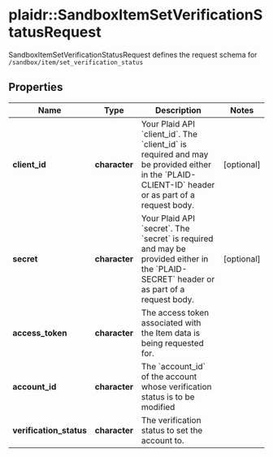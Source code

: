 # plaidr::SandboxItemSetVerificationStatusRequest

SandboxItemSetVerificationStatusRequest defines the request schema for `/sandbox/item/set_verification_status`

## Properties
Name | Type | Description | Notes
------------ | ------------- | ------------- | -------------
**client_id** | **character** | Your Plaid API &#x60;client_id&#x60;. The &#x60;client_id&#x60; is required and may be provided either in the &#x60;PLAID-CLIENT-ID&#x60; header or as part of a request body. | [optional] 
**secret** | **character** | Your Plaid API &#x60;secret&#x60;. The &#x60;secret&#x60; is required and may be provided either in the &#x60;PLAID-SECRET&#x60; header or as part of a request body. | [optional] 
**access_token** | **character** | The access token associated with the Item data is being requested for. | 
**account_id** | **character** | The &#x60;account_id&#x60; of the account whose verification status is to be modified | 
**verification_status** | **character** | The verification status to set the account to. | 


